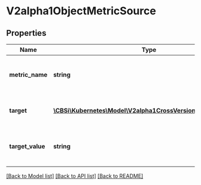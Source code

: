 # V2alpha1ObjectMetricSource

## Properties
Name | Type | Description | Notes
------------ | ------------- | ------------- | -------------
**metric_name** | **string** | metricName is the name of the metric in question. | 
**target** | [**\CBSi\Kubernetes\Model\V2alpha1CrossVersionObjectReference**](V2alpha1CrossVersionObjectReference.md) | target is the described Kubernetes object. | 
**target_value** | **string** | targetValue is the target value of the metric (as a quantity). | 

[[Back to Model list]](../README.md#documentation-for-models) [[Back to API list]](../README.md#documentation-for-api-endpoints) [[Back to README]](../README.md)


